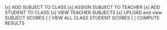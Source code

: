 <!-- TODO OR TASKS -->
[x] ADD SUBJECT TO CLASS
[x] ASSIGN SUBJECT TO TEACHER
[x] ADD STUDENT TO CLASS
[x] VIEW TEACHER SUBJECTS 
[x] UPLOAD and view SUBJECT SCORES 
[ ] VIEW ALL CLASS STUDENT SCORES 
[ ] COMPUTE RESULTS
